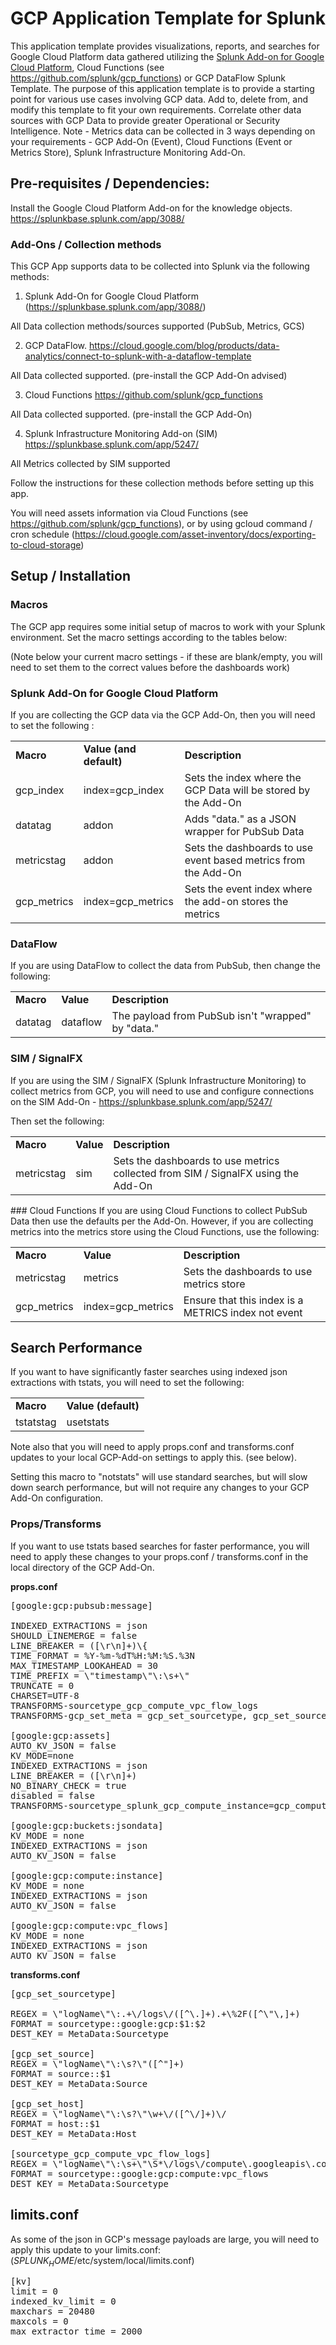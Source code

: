 # GCP Application Template for Splunk

This application template provides visualizations, reports, and searches for Google Cloud Platform data gathered utilizing the [Splunk Add-on for Google Cloud Platform]( https://splunkbase.splunk.com/app/3088/), Cloud Functions (see https://github.com/splunk/gcp_functions) or GCP DataFlow Splunk Template. The purpose of this application template is to provide a starting point for various use cases involving GCP data.  Add to, delete from, and modify this template to fit your own requirements.
Correlate other data sources with GCP Data to provide greater Operational or Security Intelligence.
Note - Metrics data can be collected in 3 ways depending on your requirements - GCP Add-On (Event), Cloud Functions (Event or Metrics Store), Splunk Infrastructure Monitoring Add-On.


## Pre-requisites / Dependencies:

Install the Google Cloud Platform Add-on for the knowledge objects. https://splunkbase.splunk.com/app/3088/

### Add-Ons / Collection methods
This GCP App supports data to be collected into Splunk via the following methods:

1) Splunk Add-On for Google Cloud Platform (https://splunkbase.splunk.com/app/3088/)

All Data collection methods/sources supported (PubSub, Metrics, GCS)

2) GCP DataFlow. https://cloud.google.com/blog/products/data-analytics/connect-to-splunk-with-a-dataflow-template

All Data collected supported. (pre-install the GCP Add-On advised)

3) Cloud Functions https://github.com/splunk/gcp_functions

All Data collected supported. (pre-install the GCP Add-On)

4) Splunk Infrastructure Monitoring Add-on (SIM) https://splunkbase.splunk.com/app/5247/

All Metrics collected by SIM supported

Follow the instructions for these collection methods before setting up this app.

You will need assets information via Cloud Functions (see https://github.com/splunk/gcp_functions), or by using gcloud command / cron schedule (https://cloud.google.com/asset-inventory/docs/exporting-to-cloud-storage)


## Setup / Installation

### Macros
The GCP app requires some initial setup of macros to work with your Splunk environment. Set the macro settings according to the tables below:


(Note below your current macro settings - if these are blank/empty, you will need to set them to the correct values before the dashboards work)

### Splunk Add-On for Google Cloud Platform
If you are collecting the GCP data via the GCP Add-On, then you will need to set the following :

<table>
<tr>
<td>
                <strong>Macro</strong>
              </td>
<td>
                <strong>Value (and default)</strong>
              </td>
<td>
                <strong>Description</strong>
              </td>
</tr>
<tr>
<td>gcp_index</td>
<td>index=gcp_index</td>
<td>Sets the index where the GCP Data will be stored by the Add-On</td>
</tr>
<tr>
<td>datatag</td>
<td>addon</td>
<td>Adds "data." as a JSON wrapper for PubSub Data</td>
</tr>
<tr>
<td>metricstag</td>
<td>addon</td>
<td>Sets the dashboards to use event based metrics from the Add-On</td>
</tr>
<tr>
<td>gcp_metrics</td>
<td>index=gcp_metrics</td>
<td>Sets the event index where the add-on stores the metrics</td>
</tr>
</table>

### DataFlow
If you are using DataFlow to collect the data from PubSub, then change the following:
<table>
<tr>
<td>
                <strong>Macro</strong>
              </td>
<td>
                <strong>Value</strong>
              </td>
<td>
                <strong>Description</strong>
              </td>
</tr>
<tr>
<td>datatag</td>
<td>dataflow</td>
<td>The payload from PubSub isn't "wrapped" by "data."</td>
</tr>
</table>

### SIM / SignalFX
If you are using the SIM / SignalFX (Splunk Infrastructure Monitoring) to collect metrics from GCP, you will need to use and configure connections on the SIM Add-On - https://splunkbase.splunk.com/app/5247/

Then set the following:
<table>
<tr>
<td><strong>Macro</strong>
              </td>
<td>
                <strong>Value</strong>
              </td>
<td>
                <strong>Description</strong>
              </td>
</tr>
<tr>
<td>metricstag</td>
<td>sim</td>
<td>Sets the dashboards to use metrics collected from SIM / SignalFX using the Add-On</td>
</tr>
</table>

### Cloud Functions
If you are using Cloud Functions to collect PubSub Data then use the defaults per the Add-On.
However, if you are collecting metrics into the metrics store using the Cloud Functions, use the following:

<table>
<tr>
<td>
                <strong>Macro</strong>
              </td>
<td>
                <strong>Value</strong>
              </td>
<td>
                <b>Description</b>
              </td>
</tr>
<tr>
<td>metricstag</td>
<td>metrics</td>
<td>Sets the dashboards to use metrics store</td>
</tr>
<tr>
<td>gcp_metrics</td>
<td>index=gcp_metrics</td>
<td>Ensure that this index is a METRICS index not event</td>
</tr>

</table>

## Search Performance
If you want to have significantly faster searches using indexed json extractions with tstats, you will need to set the following:

<table>

<tr>
<td>
                <strong>Macro</strong>
              </td>
<td>
                <strong>Value (default)</strong>
              </td>
</tr>
<tr>
<td>tstatstag</td>
<td>usetstats</td>
</tr>

</table>

Note also that you will need to apply props.conf and transforms.conf updates to your local GCP-Add-on settings to apply this. (see below).

Setting this macro to "notstats" will use standard searches, but will slow down search performance, but will not require any changes to your GCP Add-On configuration.


### Props/Transforms

If you want to use tstats based searches for faster performance, you will need to apply these changes to your props.conf / transforms.conf in the local directory of the GCP Add-On.

**props.conf**

<pre>
[google:gcp:pubsub:message]

INDEXED_EXTRACTIONS = json
SHOULD_LINEMERGE = false
LINE_BREAKER = ([\r\n]+)\{
TIME_FORMAT = %Y-%m-%dT%H:%M:%S.%3N
MAX_TIMESTAMP_LOOKAHEAD = 30
TIME_PREFIX = \"timestamp\"\:\s+\"
TRUNCATE = 0
CHARSET=UTF-8
TRANSFORMS-sourcetype_gcp_compute_vpc_flow_logs
TRANSFORMS-gcp_set_meta = gcp_set_sourcetype, gcp_set_source, gcp_set_host

[google:gcp:assets]
AUTO_KV_JSON = false
KV_MODE=none
INDEXED_EXTRACTIONS = json
LINE_BREAKER = ([\r\n]+)
NO_BINARY_CHECK = true
disabled = false
TRANSFORMS-sourcetype_splunk_gcp_compute_instance=gcp_compute_instance

[google:gcp:buckets:jsondata]
KV_MODE = none
INDEXED_EXTRACTIONS = json
AUTO_KV_JSON = false

[google:gcp:compute:instance]
KV_MODE = none
INDEXED_EXTRACTIONS = json
AUTO_KV_JSON = false

[google:gcp:compute:vpc_flows]
KV_MODE = none
INDEXED_EXTRACTIONS = json
AUTO_KV_JSON = false
</pre>

**transforms.conf**
<pre>
[gcp_set_sourcetype]

REGEX = \"logName\"\:.+\/logs\/([^\.]+).+\%2F([^\"\,]+)
FORMAT = sourcetype::google:gcp:$1:$2
DEST_KEY = MetaData:Sourcetype

[gcp_set_source]
REGEX = \"logName\"\:\s?\"([^"]+)
FORMAT = source::$1
DEST_KEY = MetaData:Source

[gcp_set_host]
REGEX = \"logName\"\:\s?\"\w+\/([^\/]+)\/
FORMAT = host::$1
DEST_KEY = MetaData:Host

[sourcetype_gcp_compute_vpc_flow_logs]
REGEX = \"logName\"\:\s+\"\S*\/logs\/compute\.googleapis\.com\%2Fvpc_flows\"
FORMAT = sourcetype::google:gcp:compute:vpc_flows
DEST_KEY = MetaData:Sourcetype
</pre>


## limits.conf
As some of the json in GCP's message payloads are large, you will need to apply this update to your limits.conf: ($SPLUNK_HOME$/etc/system/local/limits.conf)

<pre>
[kv]
limit = 0
indexed_kv_limit = 0
maxchars = 20480
maxcols = 0
max_extractor_time = 2000
</pre>
